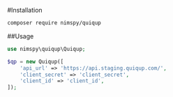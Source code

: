 #Installation

``` bash
composer require nimspy/quiqup
```

##Usage
```php
use nimspy\quiqup\Quiqup;

$qp = new Quiqup([
    'api_url' => 'https://api.staging.quiqup.com/',
    'client_secret' => 'client_secret',
    'client_id' => 'client_id',
]);
```

